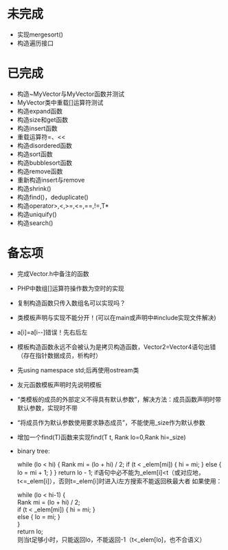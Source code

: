 # 未完成   
*  实现mergesort()
*  构造遍历接口

# 已完成  
*  构造~MyVector与MyVector函数并测试  
*  MyVector类中重载[]运算符测试  
*  构造expand函数  
*  构造size和get函数  
*  构造insert函数  
*  重载运算符=、<<  
*  构造disordered函数  
*  构造sort函数  
*  构造bubblesort函数  
*  构造remove函数  
*  重新构造insert与remove  
*  构造shrink()  
*  构造find()，deduplicate()  
*  构造operator>,<,>=,<=,==,!=,T*  
*  构造uniquify()  
*  构造search() 




# 备忘项  
*  完成Vector.h中备注的函数  
*  PHP中数组[]运算符操作数为空时的实现  
*  复制构造函数只传入数组名可以实现吗？  
*  类模板声明与实现不能分开！(可以在main或声明中#include实现文件解决)  
*  a[i]=a[i--]错误！先右后左  
*  模板构造函数永远不会被认为是拷贝构造函数，Vector2=Vector4语句出错（存在指针数据成员，析构时）  
*  先using namespace std;后再使用ostream类  
*  友元函数模板声明时先说明模板  
*  “类模板的成员的外部定义不得具有默认参数”，解决方法：成员函数声明时带默认参数，实现时不带  
*  “将成员作为默认参数使用要求静态成员”，不能使用_size作为默认参数  
*  增加一个find(T)函数来实现find(T t, Rank lo=0,Rank hi=_size)  
*  binary tree:  

	while (lo < hi) {
		Rank mi = (lo + hi) / 2;
		if (t < _elem[mi]) { hi = mi; }
		else { lo = mi + 1; }
	}
	return lo - 1;
	if语句中必不能为_elem[i]<t（或对应地，t<=_elem[i]），否则t=_elem[i]时进入i左方搜索不能返回秩最大者
	如果使用：  
	
	while (lo < hi-1) {  
		Rank mi = (lo + hi) / 2;  
		if (t < _elem[mi]) { hi = mi; }  
		else { lo = mi; }  
	}  
	return lo;  
	则当t足够小时，只能返回lo，不能返回-1（t<_elem[lo]，也不合语义）
